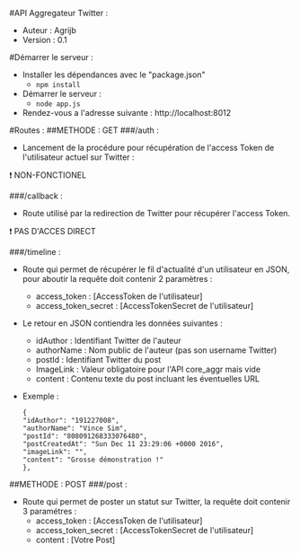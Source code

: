 #API Aggregateur Twitter :
- Auteur : Agrijb
- Version : 0.1

#Démarrer le serveur :
- Installer les dépendances avec le "package.json"
  - `npm install`
- Démarrer le serveur :
  - `node app.js`
- Rendez-vous a l'adresse suivante : http://localhost:8012

#Routes : 
##METHODE : GET
###/auth :
- Lancement de la procédure pour récupération de l'access Token de l'utilisateur actuel sur Twitter : 

:heavy_exclamation_mark: NON-FONCTIONEL

###/callback : 
- Route utilisé par la redirection de Twitter pour récupérer l'access Token. 

:heavy_exclamation_mark: PAS D'ACCES DIRECT

###/timeline :
- Route qui permet de récupérer le fil d'actualité d'un utilisateur en JSON, pour aboutir la requête doit contenir 2 paramètres :
  - access_token : [AccessToken de l'utilisateur]
  - access_token_secret : [AccessTokenSecret de l'utilisateur]
- Le retour en JSON contiendra les données suivantes :
  - idAuthor : Identifiant Twitter de l'auteur
  - authorName : Nom public de l'auteur (pas son username Twitter)
  - postId : Identifiant Twitter du post 
  - ImageLink : Valeur obligatoire pour l'API core_aggr mais vide
  - content : Contenu texte du post incluant les éventuelles URL
- Exemple :

  ```
  {
  "idAuthor": "191227008",
  "authorName": "Vince Sim",
  "postId": "808091268333076480",
  "postCreatedAt": "Sun Dec 11 23:29:06 +0000 2016",
  "imageLink": "",
  "content": "Grosse démonstration !"
  },
  ```

##METHODE : POST
###/post :
- Route qui permet de poster un statut sur Twitter, la requête doit contenir 3 paramétres :
  - access_token : [AccessToken de l'utilisateur]
  - access_token_secret : [AccessTokenSecret de l'utilisateur]
  - content : [Votre Post]
